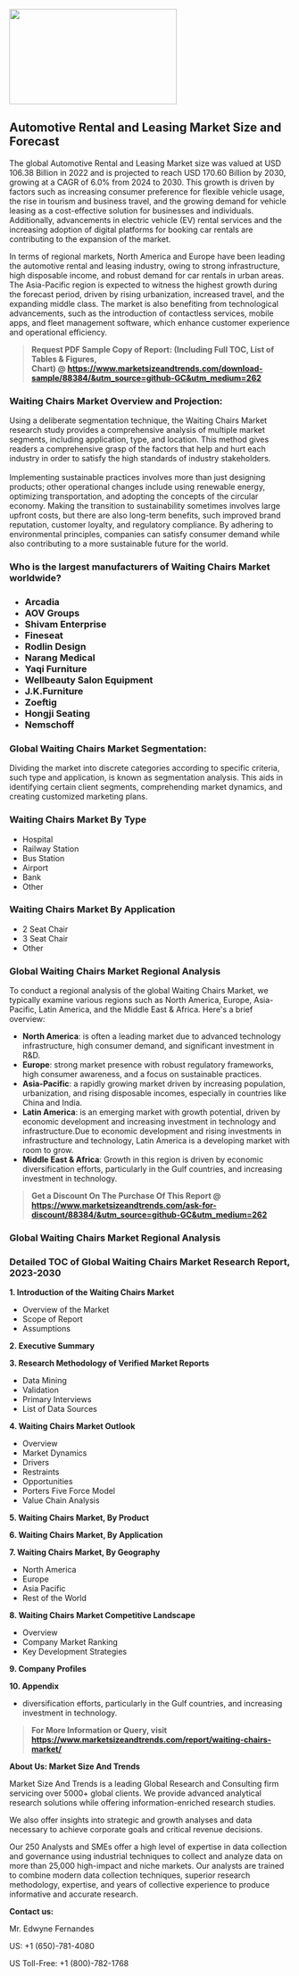 <p><img class="alignnone size-medium wp-image-20088" src="https://ffe5etoiles.com/wp-content/uploads/2024/12/MST1-300x171.png" alt="" width="300" height="171" /></p><h2>Automotive Rental and Leasing Market Size and Forecast</h2><p>The global Automotive Rental and Leasing Market size was valued at USD 106.38 Billion in 2022 and is projected to reach USD 170.60 Billion by 2030, growing at a CAGR of 6.0% from 2024 to 2030. This growth is driven by factors such as increasing consumer preference for flexible vehicle usage, the rise in tourism and business travel, and the growing demand for vehicle leasing as a cost-effective solution for businesses and individuals. Additionally, advancements in electric vehicle (EV) rental services and the increasing adoption of digital platforms for booking car rentals are contributing to the expansion of the market.</p><p>In terms of regional markets, North America and Europe have been leading the automotive rental and leasing industry, owing to strong infrastructure, high disposable income, and robust demand for car rentals in urban areas. The Asia-Pacific region is expected to witness the highest growth during the forecast period, driven by rising urbanization, increased travel, and the expanding middle class. The market is also benefiting from technological advancements, such as the introduction of contactless services, mobile apps, and fleet management software, which enhance customer experience and operational efficiency.</p></p><blockquote id="" class=""><strong>Request PDF Sample Copy of Report: (Including Full TOC, List of Tables &amp; Figures, Chart)&nbsp;@&nbsp;<strong><a href="https://www.marketsizeandtrends.com/download-sample/88384/&utm_source=github-GC&utm_medium=262" target="_blank">https://www.marketsizeandtrends.com/download-sample/88384/&utm_source=github-GC&utm_medium=262</a></strong></strong></blockquote><h3 id="" class="">Waiting Chairs Market&nbsp;Overview and Projection:</h3><p id="" class="">Using a deliberate segmentation technique, the Waiting Chairs Market research study provides a comprehensive analysis of multiple market segments, including application, type, and location. This method gives readers a comprehensive grasp of the factors that help and hurt each industry in order to satisfy the high standards of industry stakeholders. <br /> <br />Implementing sustainable practices involves more than just designing products; other operational changes include using renewable energy, optimizing transportation, and adopting the concepts of the circular economy. Making the transition to sustainability sometimes involves large upfront costs, but there are also long-term benefits, such improved brand reputation, customer loyalty, and regulatory compliance. By adhering to environmental principles, companies can satisfy consumer demand while also contributing to a more sustainable future for the world.</p><h3 id="" class="">Who is the largest manufacturers of&nbsp;Waiting Chairs Market worldwide?</h3><h3 class=""><p><ul><li>Arcadia </li><li> AOV Groups </li><li> Shivam Enterprise </li><li> Fineseat </li><li> Rodlin Design </li><li> Narang Medical </li><li> Yaqi Furniture </li><li> Wellbeauty Salon Equipment </li><li> J.K.Furniture </li><li> Zoeftig </li><li> Hongji Seating </li><li> Nemschoff</li></ul></p></h3><h3 id="" class="">Global&nbsp;Waiting Chairs Market Segmentation:</h3><p id="" class="">Dividing the market into discrete categories according to specific criteria, such type and application, is known as segmentation analysis. This aids in identifying certain client segments, comprehending market dynamics, and creating customized marketing plans.</p><h3 id="" class="">Waiting Chairs Market&nbsp;By Type</h3><p><p><ul><li>Hospital</li><li> Railway Station</li><li> Bus Station</li><li> Airport</li><li> Bank</li><li> Other</p></li></ul></p></p><h3 id="" class="">Waiting Chairs Market&nbsp;By Application</h3><p class=""><p><ul><li>2 Seat Chair</li><li> 3 Seat Chair</li><li> Other</li></ul></p></p><h3 id="" class="">Global Waiting Chairs Market Regional Analysis</h3><p id="" class="">To conduct a regional analysis of the global Waiting Chairs Market, we typically examine various regions such as North America, Europe, Asia-Pacific, Latin America, and the Middle East &amp; Africa. Here's a brief overview:</p><ul><li><strong>North America</strong>: is often a leading market due to advanced technology infrastructure, high consumer demand, and significant investment in R&amp;D.</li><li><strong>Europe</strong>: strong market presence with robust regulatory frameworks, high consumer awareness, and a focus on sustainable practices.</li><li><strong>Asia-Pacific</strong>: a rapidly growing market driven by increasing population, urbanization, and rising disposable incomes, especially in countries like China and India.</li><li><strong>Latin America</strong>: is an emerging market with growth potential, driven by economic development and increasing investment in technology and infrastructure.Due to economic development and rising investments in infrastructure and technology, Latin America is a developing market with room to grow.</li><li><strong>Middle East &amp; Africa</strong>: Growth in this region is driven by economic diversification efforts, particularly in the Gulf countries, and increasing investment in technology.</li></ul><blockquote id="" class=""><strong>Get a Discount On The Purchase Of This Report @ <strong><a href="https://www.marketsizeandtrends.com/ask-for-discount/88384/&utm_source=github-GC&utm_medium=262" target="_blank">https://www.marketsizeandtrends.com/ask-for-discount/88384/&utm_source=github-GC&utm_medium=262</a></strong></strong></blockquote><h3 id="" class="">Global Waiting Chairs Market Regional Analysis</h3><h3 id="" class="">Detailed TOC of Global Waiting Chairs Market Research Report, 2023-2030</h3><p id="" class=""><strong>1. Introduction of the Waiting Chairs Market</strong></p><ul><li>Overview of the Market</li><li>Scope of Report</li><li>Assumptions</li></ul><p id="" class=""><strong>2. Executive Summary</strong></p><p id="" class=""><strong>3. Research Methodology of Verified Market Reports</strong></p><ul><li>Data Mining</li><li>Validation</li><li>Primary Interviews</li><li>List of Data Sources</li></ul><p id="" class=""><strong>4. Waiting Chairs Market Outlook</strong></p><ul><li>Overview</li><li>Market Dynamics</li><li>Drivers</li><li>Restraints</li><li>Opportunities</li><li>Porters Five Force Model</li><li>Value Chain Analysis</li></ul><p id="" class=""><strong>5. Waiting Chairs Market, By Product</strong></p><p id="" class=""><strong>6. Waiting Chairs Market, By Application</strong></p><p id="" class=""><strong>7. Waiting Chairs Market, By Geography</strong></p><ul><li>North America</li><li>Europe</li><li>Asia Pacific</li><li>Rest of the World</li></ul><p id="" class=""><strong>8. Waiting Chairs Market Competitive Landscape</strong></p><ul><li>Overview</li><li>Company Market Ranking</li><li>Key Development Strategies</li></ul><p id="" class=""><strong>9. Company Profiles</strong></p><p id="" class=""><strong>10. Appendix</strong></p><ul><li>diversification efforts, particularly in the Gulf countries, and increasing investment in technology.</li></ul><blockquote id="" class=""><strong>For More Information or Query, visit <strong><strong><a href="https://www.marketsizeandtrends.com/report/waiting-chairs-market/" target="_blank">https://www.marketsizeandtrends.com/report/waiting-chairs-market/</a></strong></strong></strong></blockquote><p id="" class=""><strong>About Us: Market Size And Trends</strong></p><p id="" class="">Market Size And Trends is a leading Global Research and Consulting firm servicing over 5000+ global clients. We provide advanced analytical research solutions while offering information-enriched research studies.</p><p id="" class="">We also offer insights into strategic and growth analyses and data necessary to achieve corporate goals and critical revenue decisions.</p><p id="" class="">Our 250 Analysts and SMEs offer a high level of expertise in data collection and governance using industrial techniques to collect and analyze data on more than 25,000 high-impact and niche markets. Our analysts are trained to combine modern data collection techniques, superior research methodology, expertise, and years of collective experience to produce informative and accurate research.</p><p id="" class=""><strong>Contact us:</strong></p><p id="" class="">Mr. Edwyne Fernandes</p><p id="" class="">US: +1 (650)-781-4080</p><p id="" class="">US Toll-Free: +1 (800)-782-1768</p>
